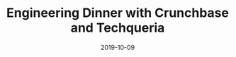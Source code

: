 ---
title: "Engineering Dinner with Crunchbase and Techqueria"
description: "Join us for a small intimate dinner with engineers from Crunchbase & Techqueria in the Bay Area to network, eat and celebrate."
date: 2019-10-09
image: "/assets/img/events/2019-10-09.png"
photos: https://photos.app.goo.gl/yF129iNfJRRPJKZz9
link: https://techqueria-crunchbase-eng-dinner.splashthat.com/
organizations:
  - "Crunchbase"
locations:
  - "San Francisco"
---